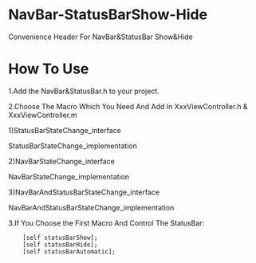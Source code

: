 NavBar-StatusBarShow-Hide
=========================

Convenience Header For NavBar&amp;StatusBar Show&amp;Hide

How To Use
==========
1.Add the NavBar&StatusBar.h to your project.

2.Choose The Macro Which You Need And Add In XxxViewController.h & XxxViewController.m

1)StatusBarStateChange_interface

  StatusBarStateChange_implementation
  
2)NavBarStateChange_interface

  NavBarStateChange_implementation
  
3)NavBarAndStatusBarStateChange_interface

  NavBarAndStatusBarStateChange_implementation
  
3.If You Choose the First Macro And Control The StatusBar:

        [self statusBarShow];
        [self statusBarHide];
        [self statusBarAutomatic];
